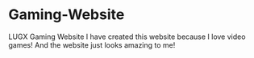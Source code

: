 # Gaming-Website
LUGX Gaming Website
I have created this website because I love video games! And the website just looks amazing to me!
